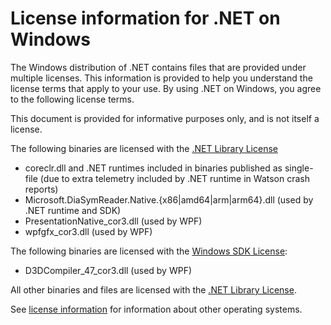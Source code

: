 # License information for .NET on Windows

The Windows distribution of .NET contains files that are provided under multiple licenses.
This information is provided to help you understand the license terms that
apply to your use. By using .NET on Windows, you agree to the following license terms.

This document is provided for informative purposes only, and is not itself a license.

The following binaries are licensed with the
[.NET Library License](https://dotnet.microsoft.com/dotnet_library_license.htm)

* coreclr.dll and .NET runtimes included in binaries published as single-file (due to extra telemetry included by .NET runtime in Watson crash reports)
* Microsoft.DiaSymReader.Native.{x86|amd64|arm|arm64}.dll (used by .NET runtime and SDK)
* PresentationNative_cor3.dll (used by WPF)
* wpfgfx_cor3.dll (used by WPF)

The following binaries are licensed with the
[Windows SDK License](https://learn.microsoft.com/legal/windows-sdk/license):

* D3DCompiler_47_cor3.dll (used by WPF)

All other binaries and files are licensed with the
[.NET Library License](https://dotnet.microsoft.com/dotnet_library_license.htm).

See [license information](./license-information.md) for information about
other operating systems.

